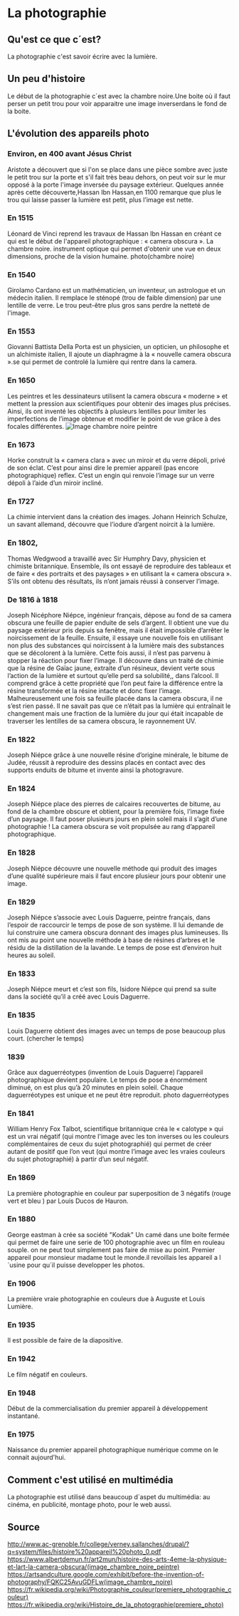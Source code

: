 # La photographie
## Qu'est ce que c´est?
La photographie c'est savoir écrire avec la lumière.
## Un peu d'histoire
Le début de la photographie c´est avec la chambre noire.Une boite où il faut perser un petit trou pour voir apparaitre une image inverserdans le fond de la boite. 
## L'évolution des appareils photo
### Environ, en 400 avant Jésus Christ

Aristote a découvert que si l'on se place dans une pièce sombre avec juste le petit trou sur la porte et s'il fait très beau dehors, on peut voir sur le mur opposé à la porte l'image inversée du paysage extérieur. 
Quelques année après cette découverte,Hassan Ibn Hassan,en 1100 remarque que plus le trou qui laisse passer la lumière est petit, plus l’image est nette. 

### En 1515
Léonard de Vinci reprend les travaux de Hassan Ibn Hassan en créant ce qui est le début de l'appareil photographique : « camera obscura ». La chambre noire. instrument optique qui permet d'obtenir une vue en deux dimensions, proche de la vision humaine. photo(chambre noire)
### En 1540
 Girolamo Cardano est un mathématicien, un inventeur, un astrologue et un médecin italien. Il remplace le sténopé (trou de faible dimension) par une lentille de verre. Le trou peut-être plus gros sans perdre la netteté de l'image.
### En 1553
  Giovanni Battista Della Porta est un physicien, un opticien, un philosophe et un alchimiste italien, Il ajoute un diaphragme à la « nouvelle camera obscura ».se qui permet de controlé la lumière qui rentre dans la camera.
### En 1650
Les peintres et les dessinateurs utilisent la camera obscura « moderne » et mettent la pression aux scientifiques pour obtenir des images plus précises. Ainsi, ils ont inventé les objectifs à plusieurs lentilles pour limiter les imperfections de l’image obtenue et modifier le point de vue grâce à des focales différentes.
![Image chambre noire peintre](image/Chambre_noire_peintre.jpg)
### En 1673
Horke construit la « camera clara » avec un miroir et du verre dépoli, privé de son éclat. C’est pour ainsi dire le premier appareil (pas encore photographique) reflex. C’est un engin qui renvoie l’image sur un verre dépoli à l’aide d’un miroir incliné.
### En 1727
 La chimie intervient dans la création des images. Johann Heinrich Schulze, un savant allemand, découvre que l’iodure d’argent noircit à la lumière.
### En 1802, 
Thomas Wedgwood a travaillé avec Sir Humphry Davy, physicien et chimiste britannique. Ensemble, ils ont essayé de reproduire des tableaux et de faire « des portraits et des paysages » en utilisant la « camera obscura ». S’ils ont obtenu des résultats, ils n’ont jamais réussi à conserver l’image.
  
### De 1816 à 1818
Joseph Nicéphore Niépce, ingénieur français, dépose au fond de sa camera obscura une feuille de papier enduite de sels d’argent. Il obtient une vue du paysage extérieur pris depuis sa fenêtre, mais il était impossible d’arrêter le noircissement de la feuille. 
Ensuite, il essaye une nouvelle fois en utilisant non plus des substances qui noircissent à la lumière mais des substances que se décolorent à la lumière. Cette fois aussi, il n’est pas parvenu à stopper la réaction pour fixer l’image. Il découvre dans un traité de chimie que la résine de Gaïac jaune, extraite d’un résineux, devient verte sous l’action de la lumière et surtout qu’elle perd sa solubilité,, dans l’alcool. Il comprend grâce à cette propriété que l’on peut faire la différence entre la résine transformée et la résine intacte et donc fixer l’image. Malheureusement une fois sa feuille placée dans la camera obscura, il ne s’est rien passé. Il ne savait pas que ce n’était pas la lumière qui entraînait le changement mais une fraction de la lumière du jour qui était incapable de traverser les lentilles de sa camera obscura, le rayonnement UV.
### En 1822
Joseph Niépce grâce à une nouvelle résine d’origine minérale, le bitume de Judée, réussit à reproduire des dessins placés en contact avec des supports enduits de bitume et invente ainsi la photogravure.
### En 1824 
 Joseph Niépce place des pierres de calcaires recouvertes de bitume, au fond de la chambre obscure et obtient, pour la première fois, l’image fixée d’un paysage. Il faut poser plusieurs jours en plein soleil mais il s’agit d’une photographie ! La camera obscura se voit propulsée au rang d’appareil photographique.
### En 1828
Joseph Niépce découvre une nouvelle méthode qui produit des images d’une qualité supérieure mais il faut encore plusieur jours pour obtenir une image.
### En 1829 
Joseph Niépce s’associe avec Louis Daguerre, peintre français, dans l’espoir de raccourcir le temps de pose de son système. Il lui demande de lui construire une camera obscura donnant des images plus lumineuses. Ils ont mis au point une nouvelle méthode à base de résines d’arbres et le résidu de la distillation de la lavande. Le temps de pose est d’environ huit heures au soleil.
### En 1833
Joseph Niépce meurt et c’est son fils, Isidore Niépce qui prend sa suite dans la société qu’il a créé avec Louis Daguerre.
### En 1835
Louis Daguerre obtient des images avec un temps de pose beaucoup plus court. (chercher le temps)
### 1839 
Grâce aux daguerréotypes (invention de Louis Daguerre) l’appareil photographique devient populaire. Le temps de pose a énormément diminué, on est plus qu’à 20 minutes en plein soleil. Chaque daguerréotypes est unique et ne peut être reproduit. photo daguerréotypes
### En 1841
William Henry Fox Talbot, scientifique britannique créa le « calotype » qui est un vrai négatif (qui montre l'image avec les ton inverses ou les couleurs complémentaires de ceux du sujet photographié) qui permet de créer autant de positif que l’on veut (qui montre l’image avec les vraies couleurs du sujet photographié) à partir d’un seul négatif.
### En 1869
La première photographie en couleur par superposition de 3 négatifs (rouge vert et bleu ) par Louis Ducos de Hauron. 
### En 1880
George eastman à crée sa société "Kodak" Un camé dans une boite fermée qui permet de faire une serie de 100 photographie avec un film en rouleau souple. on  ne peut tout simplement pas faire de mise au point. Premier appareil pour monsieur madame tout le monde.il revoillais les appareil a l´usine pour qu´il puisse developper les photos.
### En 1906
La première vraie photographie en couleurs due à Auguste et Louis Lumière.
### En 1935
Il est possible de faire de la diapositive.
### En 1942
Le film négatif en couleurs.
### En 1948 
Début de la commercialisation du premier appareil à développement instantané.
### En 1975 
Naissance du premier appareil photographique numérique comme on le connait aujourd'hui.

 

   


## Comment c'est utilisé en multimédia
La photographie est utilisé dans beaucoup d´aspet du multimédia: au cinéma, en publicité, montage photo, pour le web aussi.
## Source 
http://www.ac-grenoble.fr/college/verney.sallanches/drupal/?q=system/files/histoire%20appareil%20photo_0.pdf
https://www.albertdemun.fr/art2mun/histoire-des-arts-4eme-la-physique-et-lart-la-camera-obscura/(image_chambre_noire_peintre)
https://artsandculture.google.com/exhibit/before-the-invention-of-photography/FQKC25AvuGDFLw(image_chambre_noire)
https://fr.wikipedia.org/wiki/Photographie_couleur(premiere_photographie_couleur)
https://fr.wikipedia.org/wiki/Histoire_de_la_photographie(premiere_photo)
